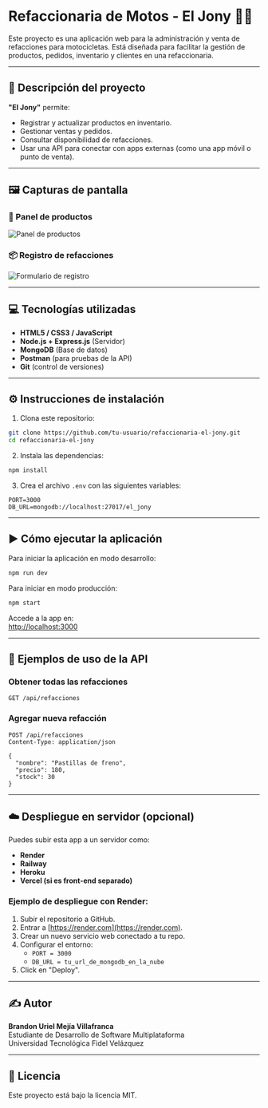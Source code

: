 # Refaccionaria de Motos - El Jony 🛵🔧

Este proyecto es una aplicación web para la administración y venta de refacciones para motocicletas. Está diseñada para facilitar la gestión de productos, pedidos, inventario y clientes en una refaccionaria.

---

## 📌 Descripción del proyecto

**"El Jony"** permite:

- Registrar y actualizar productos en inventario.
- Gestionar ventas y pedidos.
- Consultar disponibilidad de refacciones.
- Usar una API para conectar con apps externas (como una app móvil o punto de venta).

---

## 🖼️ Capturas de pantalla

### 🧾 Panel de productos

![Panel de productos](./screenshots/productos.png)

### 📦 Registro de refacciones

![Formulario de registro](./screenshots/registro.png)

---

## 💻 Tecnologías utilizadas

- **HTML5 / CSS3 / JavaScript**
- **Node.js + Express.js** (Servidor)
- **MongoDB** (Base de datos)
- **Postman** (para pruebas de la API)
- **Git** (control de versiones)

---

## ⚙️ Instrucciones de instalación

1. Clona este repositorio:

```bash
git clone https://github.com/tu-usuario/refaccionaria-el-jony.git
cd refaccionaria-el-jony
```

2. Instala las dependencias:

```bash
npm install
```

3. Crea el archivo `.env` con las siguientes variables:

```env
PORT=3000
DB_URL=mongodb://localhost:27017/el_jony
```

---

## ▶️ Cómo ejecutar la aplicación

Para iniciar la aplicación en modo desarrollo:

```bash
npm run dev
```

Para iniciar en modo producción:

```bash
npm start
```

Accede a la app en:  
[http://localhost:3000](http://localhost:3000)

---

## 📡 Ejemplos de uso de la API

### Obtener todas las refacciones

```http
GET /api/refacciones
```

### Agregar nueva refacción

```http
POST /api/refacciones
Content-Type: application/json

{
  "nombre": "Pastillas de freno",
  "precio": 180,
  "stock": 30
}
```

---

## ☁️ Despliegue en servidor (opcional)

Puedes subir esta app a un servidor como:

- **Render**
- **Railway**
- **Heroku**
- **Vercel (si es front-end separado)**

### Ejemplo de despliegue con Render:

1. Subir el repositorio a GitHub.
2. Entrar a [https://render.com](https://render.com).
3. Crear un nuevo servicio web conectado a tu repo.
4. Configurar el entorno:
   - `PORT = 3000`
   - `DB_URL = tu_url_de_mongodb_en_la_nube`
5. Click en "Deploy".

---

## ✍️ Autor

**Brandon Uriel Mejía Villafranca**  
Estudiante de Desarrollo de Software Multiplataforma  
Universidad Tecnológica Fidel Velázquez

---

## 🪪 Licencia

Este proyecto está bajo la licencia MIT.